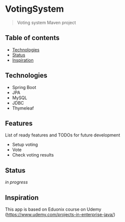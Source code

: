 # VotingSystem
> Voting system Maven project

## Table of contents
* [Technologies](#technologies)
* [Status](#status)
* [Inspiration](#inspiration)

## Technologies
* Spring Boot
* JPA
* MySQL
* JDBC
* Thymeleaf

## Features
List of ready features and TODOs for future development
 * Setup voting
 * Vote
 * Check voting results

## Status
_in progress_

## Inspiration
This app is based on Eduonix course on Udemy (https://www.udemy.com/projects-in-enterprise-java/) 
